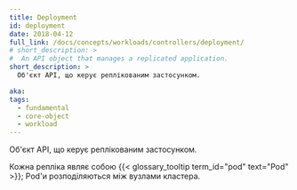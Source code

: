 ```yaml
---
title: Deployment
id: deployment
date: 2018-04-12
full_link: /docs/concepts/workloads/controllers/deployment/
# short_description: >
#  An API object that manages a replicated application.
short_description: >
  Об'єкт API, що керує реплікованим застосунком.

aka:
tags:
  - fundamental
  - core-object
  - workload
---
```


<!-- An API object that manages a replicated application. -->

Об'єкт API, що керує реплікованим застосунком.

<!--more-->

<!-- Each replica is represented by a {{< glossary_tooltip term_id="pod" >}}, and the Pods are distributed among the nodes of a cluster. -->

Кожна репліка являє собою {{< glossary_tooltip term_id="pod" text="Pod" >}};
Pod'и розподіляються між вузлами кластера.
